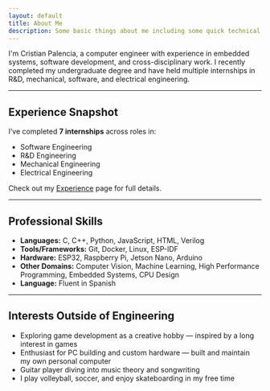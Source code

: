 ```yaml
---
layout: default
title: About Me
description: Some basic things about me including some quick technical information along with some interests outside of engineering
---
```


I'm Cristian Palencia, a computer engineer with experience in embedded systems, software development, and cross-disciplinary work. I recently completed my undergraduate degree and have held multiple internships in R&D, mechanical, software, and electrical engineering.

---

## Experience Snapshot

I’ve completed **7 internships** across roles in:
- Software Engineering
- R&D Engineering
- Mechanical Engineering
- Electrical Engineering

Check out my [Experience](../experience/) page for full details.

---

## Professional Skills

- **Languages:** C, C++, Python, JavaScript, HTML, Verilog  
- **Tools/Frameworks:** Git, Docker, Linux, ESP-IDF  
- **Hardware:** ESP32, Raspberry Pi, Jetson Nano, Arduino  
- **Other Domains:** Computer Vision, Machine Learning, High Performance Programming, Embedded Systems, CPU Design
- **Language:** Fluent in Spanish

---

## Interests Outside of Engineering
- Exploring game development as a creative hobby — inspired by a long interest in games 
- Enthusiast for PC building and custom hardware — built and maintain my own personal computer
- Guitar player diving into music theory and songwriting
- I play volleyball, soccer, and enjoy skateboarding in my free time

